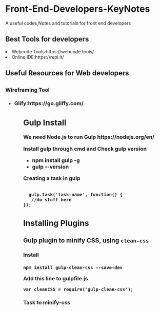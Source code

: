# Front-End-Developers-KeyNotes
A useful codes,Notes and tutorials for front end developers
<h2>Best Tools for developers</h2>
<li>Webcode Tools:https://webcode.tools/</li>
<li>Online IDE:https://repl.it/</li>

<h2>Useful Resources for Web developers<h2>
 
 <h3>Wireframing Tool<h3>
 <ul>
   <li>Glify:https://go.gliffy.com/</li>
 <ul>

<h2>Gulp Install</h2>
<p>We need Node.js to run Gulp
https://nodejs.org/en/</p>


<p>Install gulp through cmd and Check gulp version</p>
<ul>
  <li>npm install gulp -g</li>
  
  <li>gulp --version</li>
</ul>

<p>Creating a task in gulp</p>
<code>
  gulp.task('task-name', function() {
   //do stuff here
});
</code>
<h2>Installing Plugins</h2>
<h3>Gulp plugin to minify CSS, using <code>clean-css</code></h3>
<h4>Install</h4>
<code>npm install gulp-clean-css --save-dev</code>

<p>Add this line to gulpfile.js</p>
<code>var cleanCSS = require('gulp-clean-css');</code>

<h4>Task to minify-css</h4>
<code></code>
